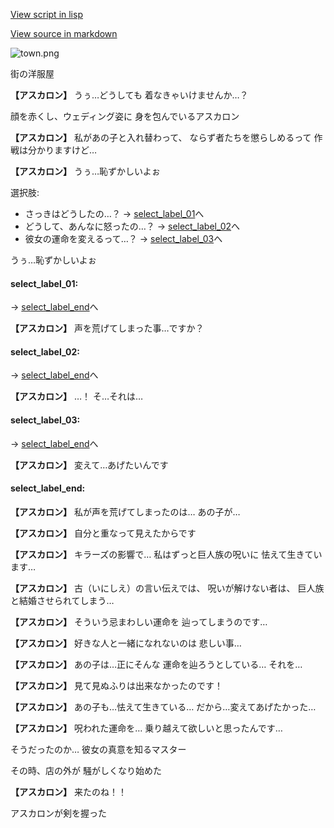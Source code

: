 [View script in lisp](../scripts/10235202.txt)

[View source in markdown](10235202.md)

![town.png](../images/backgrounds/town.png)

街の洋服屋

**【アスカロン】**
うぅ…どうしても
着なきゃいけませんか…？

顔を赤くし、ウェディング姿に
身を包んでいるアスカロン

**【アスカロン】**
私があの子と入れ替わって、
ならず者たちを懲らしめるって
作戦は分かりますけど…

**【アスカロン】**
うぅ…恥ずかしいよぉ

選択肢:
- さっきはどうしたの…？ → [select_label_01](#select_label_01)へ
- どうして、あんなに怒ったの…？ → [select_label_02](#select_label_02)へ
- 彼女の運命を変えるって…？ → [select_label_03](#select_label_03)へ

うぅ…恥ずかしいよぉ

#### select_label_01:
 → [select_label_end](#select_label_end)へ

**【アスカロン】**
声を荒げてしまった事…ですか？

#### select_label_02:
 → [select_label_end](#select_label_end)へ

**【アスカロン】**
…！
そ…それは…

#### select_label_03:
 → [select_label_end](#select_label_end)へ

**【アスカロン】**
変えて…あげたいんです

#### select_label_end:

**【アスカロン】**
私が声を荒げてしまったのは…
あの子が…

**【アスカロン】**
自分と重なって見えたからです

**【アスカロン】**
キラーズの影響で…
私はずっと巨人族の呪いに
怯えて生きています…

**【アスカロン】**
古（いにしえ）の言い伝えでは、
呪いが解けない者は、
巨人族と結婚させられてしまう…

**【アスカロン】**
そういう忌まわしい運命を
辿ってしまうのです…

**【アスカロン】**
好きな人と一緒になれないのは
悲しい事…

**【アスカロン】**
あの子は…正にそんな
運命を辿ろうとしている…
それを…

**【アスカロン】**
見て見ぬふりは出来なかったのです！

**【アスカロン】**
あの子も…怯えて生きている…
だから…変えてあげたかった…

**【アスカロン】**
呪われた運命を…
乗り越えて欲しいと思ったんです…

そうだったのか…
彼女の真意を知るマスター

その時、店の外が
騒がしくなり始めた

**【アスカロン】**
来たのね！！

アスカロンが剣を握った
